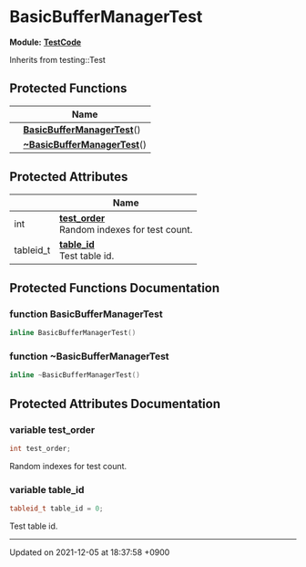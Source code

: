 

# BasicBufferManagerTest

**Module:** **[TestCode](/Modules/TestCode)**





Inherits from testing::Test

## Protected Functions

|                | Name           |
| -------------- | -------------- |
| | **[BasicBufferManagerTest](/Classes/BasicBufferManagerTest#function-basicbuffermanagertest)**() |
| | **[~BasicBufferManagerTest](/Classes/BasicBufferManagerTest#function-~basicbuffermanagertest)**() |

## Protected Attributes

|                | Name           |
| -------------- | -------------- |
| int | **[test_order](/Classes/BasicBufferManagerTest#variable-test_order)** <br>Random indexes for test count.  |
| tableid_t | **[table_id](/Classes/BasicBufferManagerTest#variable-table_id)** <br>Test table id.  |

## Protected Functions Documentation

### function BasicBufferManagerTest

```cpp
inline BasicBufferManagerTest()
```


### function ~BasicBufferManagerTest

```cpp
inline ~BasicBufferManagerTest()
```


## Protected Attributes Documentation

### variable test_order

```cpp
int test_order;
```

Random indexes for test count. 

### variable table_id

```cpp
tableid_t table_id = 0;
```

Test table id. 

-------------------------------

Updated on 2021-12-05 at 18:37:58 +0900